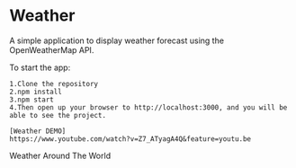 # Weather
A simple application to display weather forecast using the OpenWeatherMap API.

To start the app:

    1.Clone the repository
    2.npm install
    3.npm start
    4.Then open up your browser to http://localhost:3000, and you will be able to see the project.

    [Weather DEMO]
    https://www.youtube.com/watch?v=Z7_ATyagA4Q&feature=youtu.be



Weather Around The World
